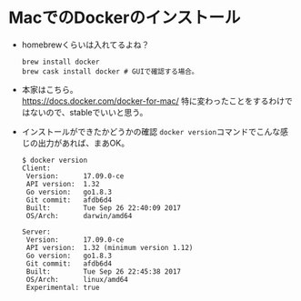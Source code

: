 # MacでのDockerのインストール  

* homebrewくらいは入れてるよね？  
  ```
  brew install docker
  brew cask install docker # GUIで確認する場合。
  ```

* 本家はこちら。  
  https://docs.docker.com/docker-for-mac/
  特に変わったことをするわけではないので、stableでいいと思う。  

* インストールができたかどうかの確認
  `docker version`コマンドでこんな感じの出力があれば、まあOK。
  ```
  $ docker version
  Client:
   Version:      17.09.0-ce
   API version:  1.32
   Go version:   go1.8.3
   Git commit:   afdb6d4
   Built:        Tue Sep 26 22:40:09 2017
   OS/Arch:      darwin/amd64

  Server:
   Version:      17.09.0-ce
   API version:  1.32 (minimum version 1.12)
   Go version:   go1.8.3
   Git commit:   afdb6d4
   Built:        Tue Sep 26 22:45:38 2017
   OS/Arch:      linux/amd64
   Experimental: true
  ```
